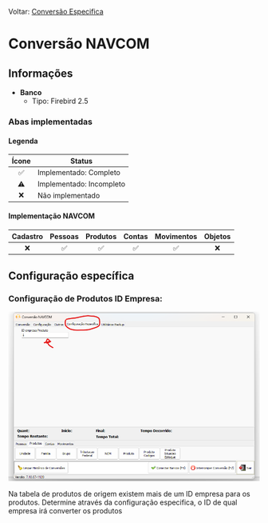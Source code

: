 Voltar: [Conversão Especifica](ConfiguracaoEspecifica.md)
# Conversão NAVCOM

## Informações  
- **Banco**  
    - Tipo: Firebird 2.5  
     

### Abas implementadas

#### Legenda

| Ícone | Status                   |
|:-----:| ------------------------ |
|  ✅   | Implementado: Completo   |
|  ⚠️   | Implementado: Incompleto |
|  ❌   | Não implementado         |
  
#### Implementação NAVCOM

| Cadastro | Pessoas | Produtos | Contas | Movimentos | Objetos |
|:--------:|:-------:|:--------:|:------:|:----------:|:-------:|
|    ❌    |   ✅    |    ✅    |   ✅   |     ✅     |   ❌    |

## Configuração específica  

### Configuração de Produtos ID Empresa:  
![NavcomEspecifico.png](./Imagens/NavComEspecifico.png)

Na tabela de produtos de origem existem mais de um ID empresa para os produtos. Determine através da configuração especifica, o ID de qual empresa irá converter os produtos
